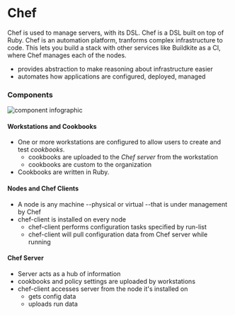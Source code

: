# Chef
Chef is used to manage servers, with its DSL. Chef is a DSL built on top of Ruby. Chef is an automation platform, tranforms complex infrastructure to code. This lets you build a stack with other services like Buildkite as a CI, where Chef manages each of the nodes.
- provides abstraction to make reasoning about infrastructure easier
- automates how applications are configured, deployed, managed

### Components
![component infographic](https://docs.chef.io/_images/chef_overview.svg)
#### Workstations and Cookbooks
- One or more workstations are configured to allow users to create and test *cookbooks*.
  - cookbooks are uploaded to the *Chef server* from the workstation
  - cookbooks are custom to the organization
- Cookbooks are written in Ruby.

#### Nodes and Chef Clients
- A node is any machine --physical or virtual --that is under management by Chef
- chef-client is installed on every node
  - chef-client performs configuration tasks specified by run-list
  - chef-client will pull configuration data from Chef server while running

#### Chef Server
- Server acts as a hub of information
- cookbooks and policy settings are uploaded by workstations
- chef-client accesses server from the node it's installed on
  - gets config data
  - uploads run data
